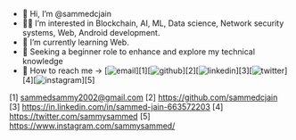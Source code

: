 - 👋 Hi, I’m @sammedcjain
- 👨‍💻 I’m interested in Blockchain, AI, ML, Data science, Network security systems, Web, Android development. 
- 👀 I’m currently learning Web.
- 💼 Seeking a beginner role to enhance and explore my technical knowledge
- 📧 How to reach me -> [![email](https://img.icons8.com/ios/512/composing-mail.png)][1][![github](https://img.icons8.com/carbon-copy/512/github-squared.png)][2][![linkedin](https://cloud.githubusercontent.com/assets/17016297/18839848/0fc7e74e-83d2-11e6-8c6a-277fc9d6e067.png)][3][![twitter](https://img.icons8.com/color/512/twitter.png)][4][![instagram](https://img.icons8.com/clouds/512/instagram-new--v3.png)][5]

<!---
sammedcjain/sammedcjain is a ✨ special ✨ repository because its `README.md` (this file) appears on your GitHub profile.
You can click the Preview link to take a look at your changes.
--->
[1] sammedsammy2002@gmail.com
[2] https://github.com/sammedcjain
[3] https://in.linkedin.com/in/sammed-jain-663572203
[4] https://twitter.com/sammysammed
[5] https://www.instagram.com/sammysammed/
